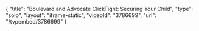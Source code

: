{
    "title": "Boulevard and Advocate ClickTight: Securing Your Child",
    "type": "solo",
    "layout": "iframe-static",
    "videoId": "3786699",
    "url": "\/tvpembed\/3786699"
}